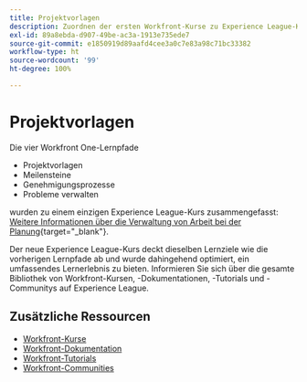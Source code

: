 ```yaml
---
title: Projektvorlagen
description: Zuordnen der ersten Workfront-Kurse zu Experience League-Kursen
exl-id: 89a8ebda-d907-49be-ac3a-1913e735ede7
source-git-commit: e1850919d89aafd4cee3a0c7e83a98c71bc33382
workflow-type: ht
source-wordcount: '99'
ht-degree: 100%

---
```


# Projektvorlagen

Die vier Workfront One-Lernpfade

* Projektvorlagen
* Meilensteine
* Genehmigungsprozesse
* Probleme verwalten

wurden zu einem einzigen Experience League-Kurs zusammengefasst: [Weitere Informationen über die Verwaltung von Arbeit bei der Planung](https://experienceleague.adobe.com/?recommended=Workfront-U-1-2022.3.planners){target="_blank"}.

Der neue Experience League-Kurs deckt dieselben Lernziele wie die vorherigen Lernpfade ab und wurde dahingehend optimiert, ein umfassendes Lernerlebnis zu bieten.  Informieren Sie sich über die gesamte Bibliothek von Workfront-Kursen, -Dokumentationen, -Tutorials und -Communitys auf Experience League.

## Zusätzliche Ressourcen

* [Workfront-Kurse](https://experienceleague.adobe.com/?lang=de&amp;Solution=Workfront#courses)
* [Workfront-Dokumentation](https://experienceleague.adobe.com/docs/workfront.html?lang=de)
* [Workfront-Tutorials](https://experienceleague.adobe.com/docs/workfront-learn/tutorials-workfront/home.html?lang=de)
* [Workfront-Communities](https://experienceleaguecommunities.adobe.com/t5/workfront/ct-p/workfront)
